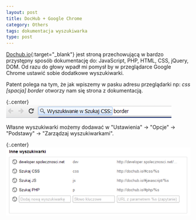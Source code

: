 ```yaml
---
layout: post
title: DocHub + Google Chrome
category: Others
tags: dokumentacja wyszukiwarka
type: post
---
```

[Dochub.io](http://dochub.io/){:target="_blank"} jest stroną przechowującą w bardzo przystępny sposób dokumentację do: JavaScript, PHP, HTML, CSS, jQuery, DOM. Od razu do głowy wpadł mi pomysł by w przeglądarce Google Chrome ustawić sobie dodatkowe wyszukiwarki.

Patent polega na tym, że jak wpiszemy w pasku adresu przeglądarki np: _css [spacja] border_ otworzy nam się strona z dokumentacją.

{:.center}
![Chrome wyszukiwarka](/public/uploads/2011/12/2011-12-23_1035.png)

Własne wyszukiwarki możemy dodawać w "Ustawienia" -> "Opcje" -> "Podstawy" -> "Zarządzaj wyszukiwarkami".

{:.center}
![Chrome wyszukiwarki](/public/uploads/2011/12/2011-12-23_1051.png)
